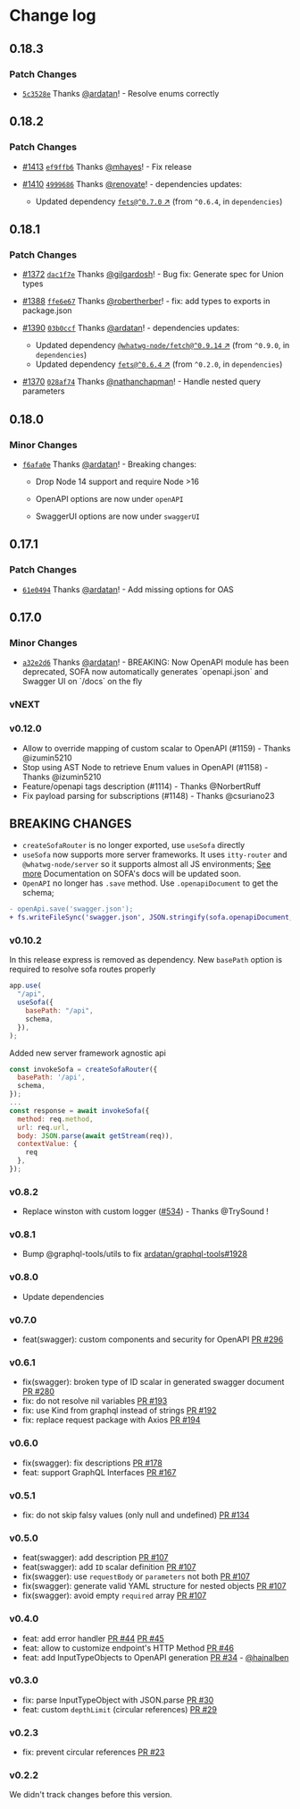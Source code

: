 # Change log

## 0.18.3

### Patch Changes

- [`5c3528e`](https://github.com/Urigo/SOFA/commit/5c3528eec41c35e1b6a09fd54751fc69f744f7a2) Thanks [@ardatan](https://github.com/ardatan)! - Resolve enums correctly

## 0.18.2

### Patch Changes

- [#1413](https://github.com/Urigo/SOFA/pull/1413) [`ef9ffb6`](https://github.com/Urigo/SOFA/commit/ef9ffb658da7301e31cbec2c4865be78ce04c085) Thanks [@mhayes](https://github.com/mhayes)! - Fix release

- [#1410](https://github.com/Urigo/SOFA/pull/1410) [`4999686`](https://github.com/Urigo/SOFA/commit/49996861148d96657f707f565e32a0f87d3abd21) Thanks [@renovate](https://github.com/apps/renovate)! - dependencies updates:
  - Updated dependency [`fets@^0.7.0` ↗︎](https://www.npmjs.com/package/fets/v/0.7.0) (from `^0.6.4`, in `dependencies`)

## 0.18.1

### Patch Changes

- [#1372](https://github.com/Urigo/SOFA/pull/1372) [`dac1f7e`](https://github.com/Urigo/SOFA/commit/dac1f7eb93ecc251d068d19f5e150e888e64741d) Thanks [@gilgardosh](https://github.com/gilgardosh)! - Bug fix: Generate spec for Union types

- [#1388](https://github.com/Urigo/SOFA/pull/1388) [`ffe6e67`](https://github.com/Urigo/SOFA/commit/ffe6e67894f40619d2ae8c99e16d23301a27756a) Thanks [@robertherber](https://github.com/robertherber)! - fix: add types to exports in package.json

- [#1390](https://github.com/Urigo/SOFA/pull/1390) [`03b0ccf`](https://github.com/Urigo/SOFA/commit/03b0ccf585aaacb0aec87022151e1c126c9f225c) Thanks [@ardatan](https://github.com/ardatan)! - dependencies updates:

  - Updated dependency [`@whatwg-node/fetch@^0.9.14` ↗︎](https://www.npmjs.com/package/@whatwg-node/fetch/v/0.9.14) (from `^0.9.0`, in `dependencies`)
  - Updated dependency [`fets@^0.6.4` ↗︎](https://www.npmjs.com/package/fets/v/0.6.4) (from `^0.2.0`, in `dependencies`)

- [#1370](https://github.com/Urigo/SOFA/pull/1370) [`028af74`](https://github.com/Urigo/SOFA/commit/028af7484889f64cd89e50b43186d15c968b4972) Thanks [@nathanchapman](https://github.com/nathanchapman)! - Handle nested query parameters

## 0.18.0

### Minor Changes

- [`f6afa0e`](https://github.com/Urigo/SOFA/commit/f6afa0ef9866852dda2938c3c477a42df6764e81) Thanks [@ardatan](https://github.com/ardatan)! - Breaking changes:

  - Drop Node 14 support and require Node >16

  - OpenAPI options are now under `openAPI`

  - SwaggerUI options are now under `swaggerUI`

## 0.17.1

### Patch Changes

- [`61e0494`](https://github.com/Urigo/SOFA/commit/61e0494f85caf5adf498d132092d213d500457b0) Thanks [@ardatan](https://github.com/ardatan)! - Add missing options for OAS

## 0.17.0

### Minor Changes

- [`a32e2d6`](https://github.com/Urigo/SOFA/commit/a32e2d635c43468b5c70cbdc73143ead10bf5bc3) Thanks [@ardatan](https://github.com/ardatan)! - BREAKING: Now OpenAPI module has been deprecated, SOFA now automatically generates \`openapi.json\` and Swagger UI on \`/docs\` on the fly

### vNEXT

### v0.12.0

- Allow to override mapping of custom scalar to OpenAPI (#1159) - Thanks @izumin5210
- Stop using AST Node to retrieve Enum values in OpenAPI (#1158) - Thanks @izumin5210
- Feature/openapi tags description (#1114) - Thanks @NorbertRuff
- Fix payload parsing for subscriptions (#1148) - Thanks @csuriano23

## BREAKING CHANGES

- `createSofaRouter` is no longer exported, use `useSofa` directly
- `useSofa` now supports more server frameworks. It uses `itty-router` and `@whatwg-node/server` so it supports almost all JS environments;
  [See more](https://github.com/ardatan/whatwg-node/tree/master/packages/server#integrations)
  Documentation on SOFA's docs will be updated soon.
- `OpenAPI` no longer has `.save` method. Use `.openapiDocument` to get the schema;

```diff
- openApi.save('swagger.json');
+ fs.writeFileSync('swagger.json', JSON.stringify(sofa.openapiDocument, null, 2));
```

### v0.10.2

In this release express is removed as dependency. New `basePath` option is required to resolve sofa routes properly

```js
app.use(
  "/api",
  useSofa({
    basePath: "/api",
    schema,
  }),
);
```

Added new server framework agnostic api

```js
const invokeSofa = createSofaRouter({
  basePath: '/api',
  schema,
});
...
const response = await invokeSofa({
  method: req.method,
  url: req.url,
  body: JSON.parse(await getStream(req)),
  contextValue: {
    req
  },
});
```

### v0.8.2

- Replace winston with custom logger ([#534](https://github.com/Urigo/SOFA/pull/534)) - Thanks @TrySound !

### v0.8.1

- Bump @graphql-tools/utils to fix [ardatan/graphql-tools#1928](https://github.com/ardatan/graphql-tools/pull/1928)

### v0.8.0

- Update dependencies

### v0.7.0

- feat(swagger): custom components and security for OpenAPI [PR #296](https://github.com/Urigo/SOFA/pull/296)

### v0.6.1

- fix(swagger): broken type of ID scalar in generated swagger document [PR #280](https://github.com/Urigo/SOFA/pull/280)
- fix: do not resolve nil variables [PR #193](https://github.com/Urigo/SOFA/pull/193)
- fix: use Kind from graphql instead of strings [PR #192](https://github.com/Urigo/SOFA/pull/192)
- fix: replace request package with Axios [PR #194](https://github.com/Urigo/SOFA/pull/194)

### v0.6.0

- fix(swagger): fix descriptions [PR #178](https://github.com/Urigo/SOFA/pull/178)
- feat: support GraphQL Interfaces [PR #167](https://github.com/Urigo/SOFA/pull/167)

### v0.5.1

- fix: do not skip falsy values (only null and undefined) [PR #134](https://github.com/Urigo/SOFA/pull/134)

### v0.5.0

- feat(swagger): add description [PR #107](https://github.com/Urigo/SOFA/pull/107)
- feat(swagger): add `ID` scalar definition [PR #107](https://github.com/Urigo/SOFA/pull/107)
- fix(swagger): use `requestBody` or `parameters` not both [PR #107](https://github.com/Urigo/SOFA/pull/107)
- fix(swagger): generate valid YAML structure for nested objects [PR #107](https://github.com/Urigo/SOFA/pull/107)
- fix(swagger): avoid empty `required` array [PR #107](https://github.com/Urigo/SOFA/pull/107)

### v0.4.0

- feat: add error handler [PR #44](https://github.com/Urigo/SOFA/pull/44) [PR #45](https://github.com/Urigo/SOFA/pull/45)
- feat: allow to customize endpoint's HTTP Method [PR #46](https://github.com/Urigo/SOFA/pull/46)
- feat: add InputTypeObjects to OpenAPI generation [PR #34](https://github.com/Urigo/SOFA/pull/34) - [@hajnalben](https://github.com/hajnalben)

### v0.3.0

- fix: parse InputTypeObject with JSON.parse [PR #30](https://github.com/Urigo/SOFA/pull/30)
- feat: custom `depthLimit` (circular references) [PR #29](https://github.com/Urigo/SOFA/pull/29)

### v0.2.3

- fix: prevent circular references [PR #23](https://github.com/Urigo/SOFA/pull/23)

### v0.2.2

We didn't track changes before this version.
